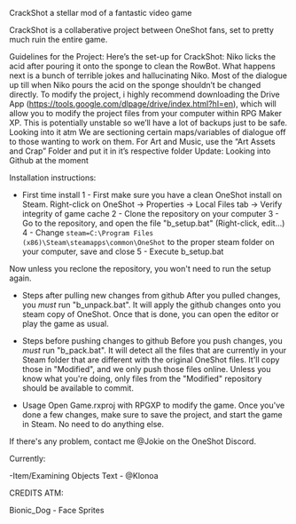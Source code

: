 CrackShot
a stellar mod of a fantastic video game

CrackShot is a collaberative project between OneShot fans, set to pretty much ruin the entire game. 


Guidelines for the Project:
Here’s the set-up for CrackShot: Niko licks the acid after pouring it onto the sponge to clean the RowBot. What happens next is a bunch of terrible jokes and hallucinating Niko. Most of the dialogue up till when Niko pours the acid on the sponge shouldn’t be changed directly. 
To modify the project, i highly recommend downloading the Drive App (https://tools.google.com/dlpage/drive/index.html?hl=en), which will allow you to modify the project files from your computer within RPG Maker XP. This is potentially unstable so we’ll have a lot of backups just to be safe. Looking into it atm
We are sectioning certain maps/variables of dialogue off to those wanting to work on them. 
For Art and Music, use the “Art Assets and Crap” Folder and put it in it’s respective folder
Update: Looking into Github at the moment

Installation instructions:

- First time install
1 - First make sure you have a clean OneShot install on Steam. Right-click on OneShot -> Properties -> Local Files tab -> Verify integrity of game cache
2 - Clone the repository on your computer
3 - Go to the repository, and open the file "b_setup.bat" (Right-click, edit...)
4 - Change `steam=C:\Program Files (x86)\Steam\steamapps\common\OneShot` to the proper steam folder on your computer, save and close
5 - Execute b_setup.bat

Now unless you reclone the repository, you won't need to run the setup again.

- Steps after pulling new changes from github
After you pulled changes, you _must_ run "b_unpack.bat". It will apply the github changes onto you steam copy of OneShot.
Once that is done, you can open the editor or play the game as usual.

- Steps before pushing changes to github
Before you push changes, you _must_ run "b_pack.bat". It will detect all the files that are currently in your Steam folder that are different with the original OneShot files.
It'll copy those in "Modified", and we only push those files online.
Unless you know what you're doing, only files from the "Modified" repository should be available to commit.

- Usage
Open Game.rxproj with RPGXP to modify the game. Once you've done a few changes, make sure to save the project, and start the game in Steam.
No need to do anything else.

If there's any problem, contact me @Jokie on the OneShot Discord.


Currently:


-Item/Examining Objects Text - @Klonoa




CREDITS ATM:


Bionic_Dog - Face Sprites


